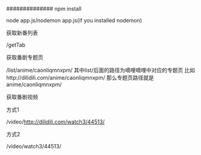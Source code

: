 ##############
npm install

node app.js/nodemon app.js(if you installed nodemon)

获取新番列表

/getTab

获取番剧专题页

/list/anime/caonliqmnxpm/ 其中list/后面的路径为嘀哩嘀哩中对应的专题页 比如http://dilidili.com/anime/caonliqmnxpm/ 那么专题页路径就是anime/caonliqmnxpm/

获取番剧视频

方式1

/video/http://dilidili.com/watch3/44513/

方式2

/video/watch3/44513/